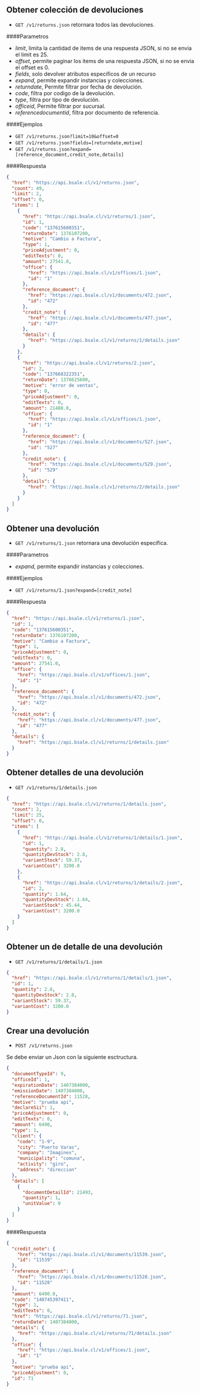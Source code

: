 Obtener colección de devoluciones
---------------------------------

* `GET /v1/returns.json` retornara todos las devoluciones.

####Parametros

- *limit*, limita la cantidad de items de una respuesta JSON, si no se envia el limit es 25.
- *offset*, permite paginar los items de una respuesta JSON, si no se envia el offset es 0.
- *fields*, solo devolver atributos especificos de un recurso
- *expand*, permite expandir instancias y colecciones.
- *returndate*, Permite filtrar por fecha de devolución.
- *code*, filtra por codigo de la devolución.
- *type*, filtra por tipo de devolución.
- *officeid*, Permite filtrar por sucursal.
- *referencedocumentid*, filtra por documento de referencia.

####Ejemplos

* `GET /v1/returns.json?limit=10&offset=0`
* `GET /v1/returns.json?fields=[returndate,motive]`
* `GET /v1/returns.json?expand=[reference_document,credit_note,details]`

####Respuesta
```json
{
  "href": "https://api.bsale.cl/v1/returns.json",
  "count": 49,
  "limit": 2,
  "offset": 0,
  "items": [
    {
      "href": "https://api.bsale.cl/v1/returns/1.json",
      "id": 1,
      "code": "137615600351",
      "returnDate": 1376107200,
      "motive": "Cambio a Factura",
      "type": 1,
      "priceAdjustment": 0,
      "editTexts": 0,
      "amount": 27541.0,
      "office": {
        "href": "https://api.bsale.cl/v1/offices/1.json",
        "id": "1"
      },
      "reference_document": {
        "href": "https://api.bsale.cl/v1/documents/472.json",
        "id": "472"
      },
      "credit_note": {
        "href": "https://api.bsale.cl/v1/documents/477.json",
        "id": "477"
      },
      "details": {
        "href": "https://api.bsale.cl/v1/returns/1/details.json"
      }
    },
    {
      "href": "https://api.bsale.cl/v1/returns/2.json",
      "id": 2,
      "code": "137668322351",
      "returnDate": 1376625600,
      "motive": "error de ventas",
      "type": 0,
      "priceAdjustment": 0,
      "editTexts": 0,
      "amount": 21488.0,
      "office": {
        "href": "https://api.bsale.cl/v1/offices/1.json",
        "id": "1"
      },
      "reference_document": {
        "href": "https://api.bsale.cl/v1/documents/527.json",
        "id": "527"
      },
      "credit_note": {
        "href": "https://api.bsale.cl/v1/documents/529.json",
        "id": "529"
      },
      "details": {
        "href": "https://api.bsale.cl/v1/returns/2/details.json"
      }
    }
  ]
}
```
Obtener una devolución
----------------------

* `GET /v1/returns/1.json` retornara una devolución específica.

####Parametros

- *expand*, permite expandir instancias y colecciones.

####Ejemplos

* `GET /v1/returns/1.json?expand=[credit_note]`

####Respuesta
```json
{
  "href": "https://api.bsale.cl/v1/returns/1.json",
  "id": 1,
  "code": "137615600351",
  "returnDate": 1376107200,
  "motive": "Cambio a Factura",
  "type": 1,
  "priceAdjustment": 0,
  "editTexts": 0,
  "amount": 27541.0,
  "office": {
    "href": "https://api.bsale.cl/v1/offices/1.json",
    "id": "1"
  },
  "reference_document": {
    "href": "https://api.bsale.cl/v1/documents/472.json",
    "id": "472"
  },
  "credit_note": {
    "href": "https://api.bsale.cl/v1/documents/477.json",
    "id": "477"
  },
  "details": {
    "href": "https://api.bsale.cl/v1/returns/1/details.json"
  }
}
```
Obtener detalles de una devolución
----------------------------------

* `GET /v1/returns/1/details.json`
```json
{
  "href": "https://api.bsale.cl/v1/returns/1/details.json",
  "count": 2,
  "limit": 25,
  "offset": 0,
  "items": [
    {
      "href": "https://api.bsale.cl/v1/returns/1/details/1.json",
      "id": 1,
      "quantity": 2.8,
      "quantityDevStock": 2.8,
      "variantStock": 59.37,
      "variantCost": 3200.0
    },
    {
      "href": "https://api.bsale.cl/v1/returns/1/details/2.json",
      "id": 2,
      "quantity": 1.64,
      "quantityDevStock": 1.64,
      "variantStock": 45.44,
      "variantCost": 3200.0
    }
  ]
}
```
Obtener un de detalle de una devolución
---------------------------------------

* `GET /v1/returns/1/details/1.json`
```json
{
  "href": "https://api.bsale.cl/v1/returns/1/details/1.json",
  "id": 1,
  "quantity": 2.8,
  "quantityDevStock": 2.8,
  "variantStock": 59.37,
  "variantCost": 3200.0
}
```
Crear una devolución
--------------------

* `POST /v1/returns.json`

Se debe enviar un Json con la siguiente esctructura.
```json
{
  "documentTypeId": 9,
  "officeId": 1,
  "expirationDate": 1407384000,
  "emissionDate": 1407384000,
  "referenceDocumentId": 11528,
  "motive": "prueba api",
  "declareSii": 1,
  "priceAdjustment": 0,
  "editTexts": 0,
  "amount": 6490,
  "type": 1,
  "client": {
    "code": "1-9",
    "city": "Puerto Varas",
    "company": "Imaginex",
    "municipality": "comuna",
    "activity": "giro",
    "address": "direccion"
  },
  "details": [
    {
      "documentDetailId": 21493,
      "quantity": 1,
      "unitValue": 0
    }
  ]
}
```
####Respuesta
```json
{
  "credit_note": {
    "href": "https://api.bsale.cl/v1/documents/11539.json",
    "id": "11539"
  },
  "reference_document": {
    "href": "https://api.bsale.cl/v1/documents/11528.json",
    "id": "11528"
  },
  "amount": 6490.0,
  "code": "140745397411",
  "type": 1,
  "editTexts": 0,
  "href": "https://api.bsale.cl/v1/returns/71.json",
  "returnDate": 1407384000,
  "details": {
    "href": "https://api.bsale.cl/v1/returns/71/details.json"
  },
  "office": {
    "href": "https://api.bsale.cl/v1/offices/1.json",
    "id": "1"
  },
  "motive": "prueba api",
  "priceAdjustment": 0,
  "id": 71
}
```
